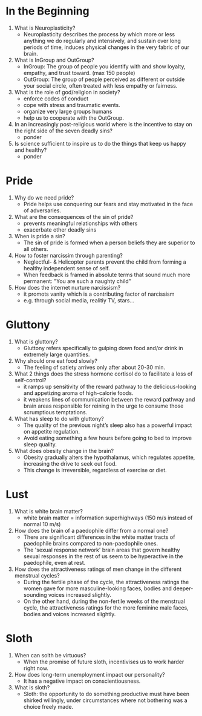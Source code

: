 # In the Beginning

1. What is Neuroplasticity?
   - Neuroplasticity describes the process by which more or less anything we do regularly and intensively, and sustain over long periods of time, induces physical changes in the very fabric of our brain.
1. What is InGroup and OutGroup?
   - InGroup: The group of people you identify with and show loyalty, empathy, and trust toward. (max 150 people)
   - OutGroup: The group of people perceived as different or outside your social circle, often treated with less empathy or fairness.
1. What is the role of god/religion in society?
   - enforce codes of conduct
   - cope with stress and traumatic events.
   - organize very large groups humans
   - help us to cooperate with the OutGroup.
1. In an increasingly post-religious world where is the incentive to stay on the right side of the seven deadly sins?
   - ponder
1. Is science sufficient to inspire us to do the things that keep us happy and healthy?
   - ponder

# Pride

1. Why do we need pride?
   - Pride helps use conquering our fears and stay motivated in the face of adversaries.
1. What are the consequences of the sin of pride?
   - prevents meaningful relationships with others
   - exacerbate other deadly sins
1. When is pride a sin?
   - The sin of pride is formed when a person beliefs they are superior to all others.
1. How to foster narcissim through parenting?
   - Neglectful- & Helicopter parents prevent the child from forming a healthy independent sense of self.
   - When feedback is framed in absolute terms that sound much more permanent: "You are such a naughty child"
1. How does the internet nurture narcissism?
   - it promots vanity which is a contributing factor of narcissism
   - e.g. through social media, realitiy TV, stars...

# Gluttony

1. What is gluttony?
   - Gluttony refers specifically to gulping down food and/or drink in extremely large quantities.
1. Why should one eat food slowly?
   - The feeling of satiety arrives only after about 20-30 min.
1. What 2 things does the stress hormone cortisol do to facilitate a loss of self-control?
   - it ramps up sensitivity of the reward pathway to the delicious-looking and appetizing aroma of high-calorie foods.
   - it weakens lines of communication between the reward pathway and brain areas responsible for reining in the urge to consume those scrumptious temptations.
1. What has sleep to do with gluttony?
   - The quality of the previous night’s sleep also has a powerful impact on appetite regulation.
   - Avoid eating something a few hours before going to bed to improve sleep quality.
1. What does obesity change in the brain?
   - Obesity gradually alters the hypothalamus, which regulates appetite, increasing the drive to seek out food.
   - This change is irreversible, regardless of exercise or diet.

# Lust

1. What is white brain matter?
   - white brain matter = information superhighways (150 m/s instead of normal 10 m/s)
1. How does the brain of a paedophile differ from a normal one?
   - There are significant differences in the white matter tracts of paedophile brains compared to non-paedophile ones.
   - The 'sexual response network' brain areas that govern healthy sexual responses in the rest of us seem to be hyperactive in the paedophile, even at rest.
1. How does the attractiveness ratings of men change in the different menstrual cycles?
   - During the fertile phase of the cycle, the attractiveness ratings the women gave for more masculine-looking faces, bodies and deeper-sounding voices increased slightly.
   - On the other hand, during the non-fertile weeks of the menstrual cycle, the attractiveness ratings for the more feminine male faces, bodies and voices increased slightly.

# Sloth

1. When can solth be virtuous?
   - When the promise of future sloth, incentivises us to work harder right now.
1. How does long-term unemployment impact our personality?
   - It has a negative impact on conscientiousness.
1. What is sloth?
   - Sloth: the opportunity to do something productive must have been shirked willingly, under circumstances where not bothering was a choice freely made.
